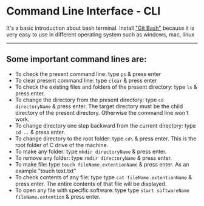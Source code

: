 # Command Line Interface - CLI

 It's a basic introduction about bash terminal. Install  ["Git Bash"](https://git-scm.com/downloads) because it is very easy to use in different operating system such as windows, mac, linux

---

## Some important command lines are:
- To check the present command line: type ``ps`` & press enter
- To clear present command line: type ``clear`` & press enter
- To check the existing files and folders of the present directory: type ``ls`` & press enter. 
- To change the directory from the present directory: type ``cd directoryName`` & press enter. The target directory must be the child directory of the present directory. Otherwise the command line won't work.
- To change directory one step backward from the current directory: type ``cd ..`` & press enter. 
- To change directory to the root folder: type ``cd\`` & press enter. This is the root folder of C drive of the machine.
- To make any folder: type ``mkdir directoryName`` & press enter. 
- To remove any folder: type ``rmdir directoryName`` & press enter. 
- To make file: type ``touch fileName.extentionName`` & press enter. As an example "touch text.txt"
- To check contents of any file: type type ``cat fileName.extentionName`` & press enter. The entire contents of that file will be displayed. 
- To open any file with specific software: type type ``start softwareName fileName.extention`` & press enter. 
